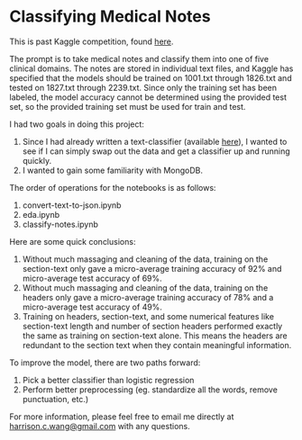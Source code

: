 # Classifying Medical Notes

This is past Kaggle competition, found [here](https://www.kaggle.com/c/medical-notes).

The prompt is to take medical notes and classify them into one of five clinical domains. The notes are stored in individual text files, and Kaggle has specified that the models should be trained on 1001.txt through 1826.txt and tested on 1827.txt through 2239.txt. Since only the training set has been labeled, the model accuracy cannot be determined using the provided test set, so the provided training set must be used for train and test.

I had two goals in doing this project:

1. Since I had already written a text-classifier (available [here](https://github.com/harrisonized/yelp-climbing-gyms)), I wanted to see if I can simply swap out the data and get a classifier up and running quickly.
2. I wanted to gain some familiarity with MongoDB.

The order of operations for the notebooks is as follows:

1. convert-text-to-json.ipynb
2. eda.ipynb
3. classify-notes.ipynb

Here are some quick conclusions:

1. Without much massaging and cleaning of the data, training on the section-text only gave a micro-average training accuracy of 92% and micro-average test accuracy of 69%.
2. Without much massaging and cleaning of the data, training on the headers only gave a micro-average training accuracy of 78% and a micro-average test accuracy of 49%.
3. Training on headers, section-text, and some numerical features like section-text length and number of section headers performed exactly the same as training on section-text alone. This means the headers are redundant to the section text when they contain meaningful information.

To improve the model, there are two paths forward:

1. Pick a better classifier than logistic regression
2. Perform better preprocessing (eg. standardize all the words, remove punctuation, etc.)

For more information, please feel free to email me directly at [harrison.c.wang@gmail.com](mailto:harrison.c.wang@gmail.com) with any questions.

